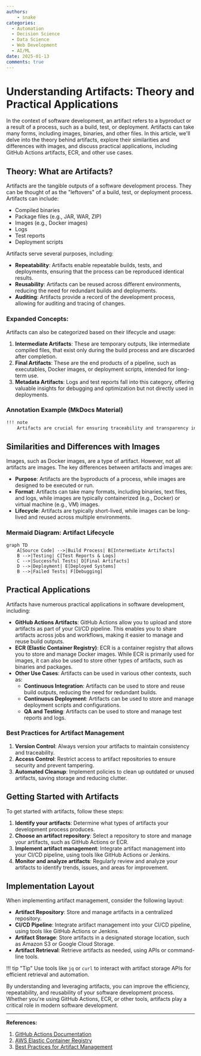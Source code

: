```yaml
---
authors: 
    - snake
categories:
  - Automation
  - Decision Science
  - Data Science
  - Web Development
  - AI/ML
date: 2025-01-13
comments: true
---
```


# **Understanding Artifacts: Theory and Practical Applications**


In the context of software development, an artifact refers to a byproduct or a result of a process, such as a build, test, or deployment. Artifacts can take many forms, including images, binaries, and other files. In this article, we'll delve into the theory behind artifacts, explore their similarities and differences with images, and discuss practical applications, including GitHub Actions artifacts, ECR, and other use cases.

**Theory: What are Artifacts?**
-----------------------------

Artifacts are the tangible outputs of a software development process. They can be thought of as the "leftovers" of a build, test, or deployment process. Artifacts can include:

* Compiled binaries
* Package files (e.g., JAR, WAR, ZIP)
* Images (e.g., Docker images)
* Logs
* Test reports
* Deployment scripts

Artifacts serve several purposes, including:

* **Repeatability**: Artifacts enable repeatable builds, tests, and deployments, ensuring that the process can be reproduced identical results.
* **Reusability**: Artifacts can be reused across different environments, reducing the need for redundant builds and deployments.
* **Auditing**: Artifacts provide a record of the development process, allowing for auditing and tracing of changes.

### Expanded Concepts:

Artifacts can also be categorized based on their lifecycle and usage:

1. **Intermediate Artifacts**: These are temporary outputs, like intermediate compiled files, that exist only during the build process and are discarded after completion.
2. **Final Artifacts**: These are the end products of a pipeline, such as executables, Docker images, or deployment scripts, intended for long-term use.
3. **Metadata Artifacts**: Logs and test reports fall into this category, offering valuable insights for debugging and optimization but not directly used in deployments.

### **Annotation Example (MkDocs Material)**

```md
!!! note
    Artifacts are crucial for ensuring traceability and transparency in complex systems. By maintaining a well-organized artifact repository, teams can streamline collaboration and enhance accountability.
```

**Similarities and Differences with Images**
------------------------------------------

Images, such as Docker images, are a type of artifact. However, not all artifacts are images. The key differences between artifacts and images are:

* **Purpose**: Artifacts are the byproducts of a process, while images are designed to be executed or run.
* **Format**: Artifacts can take many formats, including binaries, text files, and logs, while images are typically containerized (e.g., Docker) or virtual machine (e.g., VM) images.
* **Lifecycle**: Artifacts are typically short-lived, while images can be long-lived and reused across multiple environments.

### **Mermaid Diagram: Artifact Lifecycle**

```mermaid
graph TD
    A[Source Code] -->|Build Process| B[Intermediate Artifacts]
    B -->|Testing| C[Test Reports & Logs]
    C -->|Successful Tests| D[Final Artifacts]
    D -->|Deployment| E[Deployed Systems]
    B -->|Failed Tests| F[Debugging]
```

**Practical Applications**
-------------------------

Artifacts have numerous practical applications in software development, including:

* **GitHub Actions Artifacts**: GitHub Actions allow you to upload and store artifacts as part of your CI/CD pipeline. This enables you to share artifacts across jobs and workflows, making it easier to manage and reuse build outputs.
* **ECR (Elastic Container Registry)**: ECR is a container registry that allows you to store and manage Docker images. While ECR is primarily used for images, it can also be used to store other types of artifacts, such as binaries and packages.
* **Other Use Cases**: Artifacts can be used in various other contexts, such as:
  + **Continuous Integration**: Artifacts can be used to store and reuse build outputs, reducing the need for redundant builds.
  + **Continuous Deployment**: Artifacts can be used to store and manage deployment scripts and configurations.
  + **QA and Testing**: Artifacts can be used to store and manage test reports and logs.

### **Best Practices for Artifact Management**

1. **Version Control**: Always version your artifacts to maintain consistency and traceability.
2. **Access Control**: Restrict access to artifact repositories to ensure security and prevent tampering.
3. **Automated Cleanup**: Implement policies to clean up outdated or unused artifacts, saving storage and reducing clutter.

**Getting Started with Artifacts**
----------------------------------

To get started with artifacts, follow these steps:

1. **Identify your artifacts**: Determine what types of artifacts your development process produces.
2. **Choose an artifact repository**: Select a repository to store and manage your artifacts, such as GitHub Actions or ECR.
3. **Implement artifact management**: Integrate artifact management into your CI/CD pipeline, using tools like GitHub Actions or Jenkins.
4. **Monitor and analyze artifacts**: Regularly review and analyze your artifacts to identify trends, issues, and areas for improvement.

**Implementation Layout**
-------------------------

When implementing artifact management, consider the following layout:

* **Artifact Repository**: Store and manage artifacts in a centralized repository.
* **CI/CD Pipeline**: Integrate artifact management into your CI/CD pipeline, using tools like GitHub Actions or Jenkins.
* **Artifact Storage**: Store artifacts in a designated storage location, such as Amazon S3 or Google Cloud Storage.
* **Artifact Retrieval**: Retrieve artifacts as needed, using APIs or command-line tools.

!!! tip "Tip"
    Use tools like `jq` or `curl` to interact with artifact storage APIs for efficient retrieval and automation.


By understanding and leveraging artifacts, you can improve the efficiency, repeatability, and reusability of your software development process. Whether you're using GitHub Actions, ECR, or other tools, artifacts play a critical role in modern software development.

---

**References:**

1. [GitHub Actions Documentation](https://docs.github.com/en/actions)
2. [AWS Elastic Container Registry](https://aws.amazon.com/ecr/)
3. [Best Practices for Artifact Management](https://example.com)
